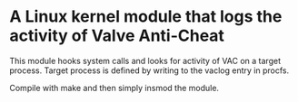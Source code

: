 # A Linux kernel module that logs the activity of Valve Anti-Cheat

This module hooks system calls and looks for activity of VAC on a target process. Target process is defined by writing to the vaclog entry in procfs.

Compile with make and then simply insmod the module.
